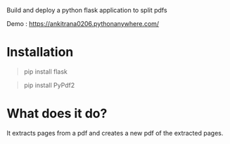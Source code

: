 Build and deploy a python flask application to split pdfs

Demo : https://ankitrana0206.pythonanywhere.com/

# Installation
> pip install flask

> pip install PyPdf2

# What does it do?
It extracts pages from a pdf and creates a new pdf of the extracted pages. 
